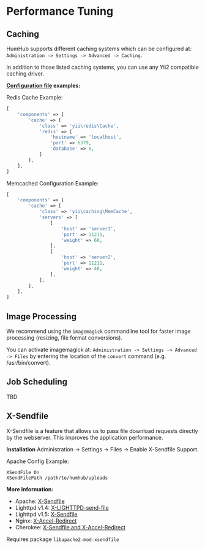 Performance Tuning
==================


Caching
-------

HumHub supports different caching systems which can be configured at: `Administration -> Settings -> Advanced -> Caching`.

In addition to those listed caching systems, you can use any Yii2 compatible caching driver.

**[Configuration file](advanced-configuration.md) examples:**

Redis Cache Example:

```php
[
    'components' => [
        'cache' => [
            'class' => 'yii\redis\Cache',
            'redis' => [
                'hostname' => 'localhost',
                'port' => 6379,
                'database' => 0,
            ]
        ],
    ],
]
``` 

Memcached Configuration Example:

```php
[
    'components' => [
        'cache' => [
            'class' => 'yii\caching\MemCache',
            'servers' => [
                [
                    'host' => 'server1',
                    'port' => 11211,
                    'weight' => 60,
                ],
                [
                    'host' => 'server2',
                    'port' => 11211,
                    'weight' => 40,
                ],
            ],
        ],
    ],
]
```



Image Processing
----------------

We recommend using the `imagemagick` commandline tool for faster image processing (resizing, file format conversions).

You can activate imagemagick at:  `Administration -> Settings -> Advanced -> Files` by entering the location of the `convert` command (e.g. /usr/bin/convert). 


Job Scheduling
--------------

TBD


X-Sendfile
----------

X-Sendfile is a feature that allows us to pass file download requests directly by the webserver.
This improves the application performance.

**Installation**
Administration -> Settings -> Files -> Enable X-Sendfile Support.

Apache Config Example:

```        
XSendFile On
XSendFilePath /path/to/humhub/uploads
```

**More Information:**

- Apache: [X-Sendfile](http://tn123.org/mod_xsendfile)
- Lighttpd v1.4: [X-LIGHTTPD-send-file](http://redmine.lighttpd.net/projects/lighttpd/wiki/X-LIGHTTPD-send-file)
- Lighttpd v1.5: [X-Sendfile](http://redmine.lighttpd.net/projects/lighttpd/wiki/X-LIGHTTPD-send-file)
- Nginx: [X-Accel-Redirect](http://wiki.nginx.org/XSendfile)
- Cherokee: [X-Sendfile and X-Accel-Redirect](http://www.cherokee-project.com/doc/other_goodies.html#x-sendfile)

Requires package `libapache2-mod-xsendfile`

 